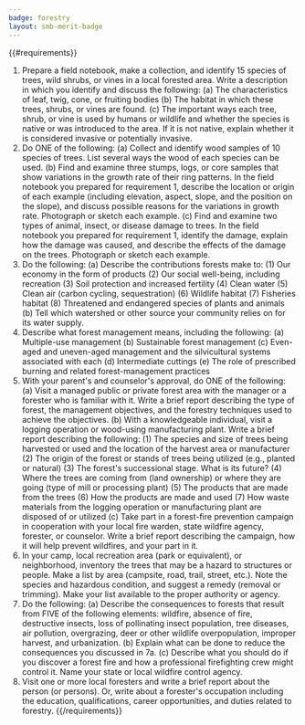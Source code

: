 ```yaml
---
badge: forestry
layout: smb-merit-badge
---
```


{{#requirements}}
1. Prepare a field notebook, make a collection, and identify 15 species of trees, wild shrubs, or vines in a local forested area. Write a description in which you identify and discuss the following:
    (a) The characteristics of leaf, twig, cone, or fruiting bodies
    (b) The habitat in which these trees, shrubs, or vines are found.
    (c) The important ways each tree, shrub, or vine is used by humans or wildlife and whether the species is native or was introduced to the area. If it is not native, explain whether it is considered invasive or potentially invasive.
2. Do ONE of the following:
    (a) Collect and identify wood samples of 10 species of trees. List several ways the wood of each species can be used.
    (b) Find and examine three stumps, logs, or core samples that show variations in the growth rate of their ring patterns. In the field notebook you prepared for requirement 1, describe the location or origin of each example (including elevation, aspect, slope, and the position on the slope), and discuss possible reasons for the variations in growth rate. Photograph or sketch each example.
    (c) Find and examine two types of animal, insect, or disease damage to trees. In the field notebook you prepared for requirement 1, identify the damage, explain how the damage was caused, and describe the effects of the damage on the trees. Photograph or sketch each example.
3. Do the following:
    (a) Describe the contributions forests make to:
        (1) Our economy in the form of products
        (2) Our social well-being, including recreation
        (3) Soil protection and increased fertility
        (4) Clean water
        (5) Clean air (carbon cycling, sequestration)
        (6) Wildlife habitat
        (7) Fisheries habitat
        (8) Threatened and endangered species of plants and animals
    (b) Tell which watershed or other source your community relies on for its water supply.
4. Describe what forest management means, including the following:
    (a) Multiple-use management
    (b) Sustainable forest management
    (c) Even-aged and uneven-aged management and the silvicultural systems associated with each
    (d) Intermediate cuttings
    (e) The role of prescribed burning and related forest-management practices
5. With your parent's and counselor's approval, do ONE of the following:
    (a) Visit a managed public or private forest area with the manager or a forester who is familiar with it. Write a brief report describing the type of forest, the management objectives, and the forestry techniques used to achieve the objectives.
    (b) With a knowledgeable individual, visit a logging operation or wood-using manufacturing plant. Write a brief report describing the following:
        (1) The species and size of trees being harvested or used and the location of the harvest area or manufacturer
        (2) The origin of the forest or stands of trees being utilized (e.g., planted or natural)
        (3) The forest's successional stage. What is its future?
        (4) Where the trees are coming from (land ownership) or where they are going (type of mill or processing plant)
        (5) The products that are made from the trees
        (6) How the products are made and used
        (7) How waste materials from the logging operation or manufacturing plant are disposed of or utilized
    (c) Take part in a forest-fire prevention campaign in cooperation with your local fire warden, state wildfire agency, forester, or counselor. Write a brief report describing the campaign, how it will help prevent wildfires, and your part in it.
6. In your camp, local recreation area (park or equivalent), or neighborhood, inventory the trees that may be a hazard to structures or people. Make a list by area (campsite, road, trail, street, etc.). Note the species and hazardous condition, and suggest a remedy (removal or trimming). Make your list available to the proper authority or agency.
7. Do the following:
    (a) Describe the consequences to forests that result from FIVE of the following elements: wildfire, absence of fire, destructive insects, loss of pollinating insect population, tree diseases, air pollution, overgrazing, deer or other wildlife overpopulation, improper harvest, and urbanization.
    (b) Explain what can be done to reduce the consequences you discussed in 7a.
    (c) Describe what you should do if you discover a forest fire and how a professional firefighting crew might control it. Name your state or local wildfire control agency.
8. Visit one or more local foresters and write a brief report about the person (or persons). Or, write about a forester's occupation including the education, qualifications, career opportunities, and duties related to forestry.
{{/requirements}}
